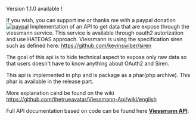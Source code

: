 Version 1.1.0 available !

If you wish, you can support me or thanks me with a paypal donation [![paypal](https://www.paypalobjects.com/en_GB/i/btn/btn_donate_LG.gif)](https://www.paypal.com/cgi-bin/webscr?cmd=_s-xclick&hosted_button_id=5DYHHLWWLVYQN)
Implementation of an API to get data that are expose through the viessmann service.
This service is available through oauth2 autorization and use HATEOAS approach. 
Viessmann is using the specification siren such as defined here:
https://github.com/kevinswiber/siren

The goal of this api is to hide technical aspect to expose only raw data so that users doesn't have to know anything about OAuth2 and Siren. 

This api is implemented in php and is package as a phar(php archive). This phar is available in the release part. 

More explanation cand be found on the wiki https://github.com/thetrueavatar/Viessmann-Api/wiki/english

Full API documentation based on code can be found here [**Viessmann API**](http://htmlpreview.github.com/?https://github.com/thetrueavatar/Viessmann-Api/blob/develop/docs/namespace-Viessmann.API.html):
